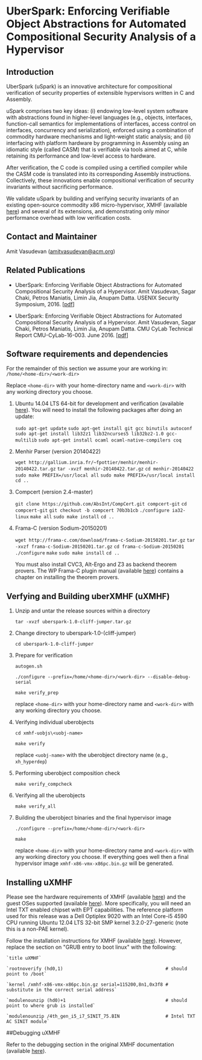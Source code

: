 # UberSpark: Enforcing Verifiable Object Abstractions for Automated Compositional Security Analysis of a Hypervisor

## Introduction
UberSpark (uSpark) is an innovative architecture for
compositional verification of security properties of extensible
hypervisors written in C and Assembly.

uSpark comprises two key ideas: 
(i) endowing low-level system software with abstractions found 
in higher-level languages (e.g., objects,
interfaces, function-call semantics for implementations of
interfaces, access control on interfaces, concurrency and
serialization), enforced using a combination of commodity
hardware mechanisms and light-weight static analysis; and
(ii) interfacing with platform hardware by programming
in Assembly using an idiomatic style (called CASM) that is
verifiable via tools aimed at C, while retaining its performance
and low-level access to hardware.

After verification, the C code is compiled using a
certified compiler while the CASM code is translated into its
corresponding Assembly instructions.
Collectively, these innovations
enable compositional verification of security invariants without
sacrificing performance.

We validate uSpark by building and verifying security invariants of an 
existing open-source commodity x86 micro-hypervisor, XMHF (available [here](http://xmhf.org))
and several of its extensions, and demonstrating only minor
performance overhead with low verification costs.


## Contact and Maintainer
Amit Vasudevan (amitvasudevan@acm.org)


## Related Publications

* UberSpark: Enforcing Verifiable Object Abstractions for Automated Compositional Security Analysis of a Hypervisor. Amit Vasudevan, Sagar Chaki, Petros Maniatis, Limin Jia, Anupam Datta. USENIX Security Symposium, 2016. [[pdf](http://hypcode.org/paper-uberspark-xmhf-USENIXSEC-2016.pdf)]

* UberSpark: Enforcing Verifiable Object Abstractions for Automated Compositional Security Analysis of a Hypervisor. Amit Vasudevan, Sagar Chaki, Petros Maniatis, Limin Jia, Anupam Datta. CMU CyLab Technical Report CMU-CyLab-16-003. June 2016. [[pdf](http://hypcode.org/tr_CMUCyLab16003.pdf)]


## Software requirements and dependencies

For the remainder of this section we assume your are working in: `/home/<home-dir>/<work-dir>`

Replace `<home-dir>` with your home-directory name and `<work-dir>` with any working directory 
you choose.


1.	Ubuntu 14.04 LTS 64-bit for development and verification (available [here](http://releases.ubuntu.com/14.04/)).
   	You will need to install the following packages after doing an update:
   	
   	`sudo apt-get update`
   	`sudo apt-get install git gcc binutils autoconf` 
   	`sudo apt-get install lib32z1 lib32ncurses5 lib32bz2-1.0 gcc-multilib`
	`sudo apt-get install ocaml ocaml-native-compilers coq`
   	

2.	Menhir Parser (version 20140422)

	`wget http://gallium.inria.fr/~fpottier/menhir/menhir-20140422.tar.gz`
	`tar -xvzf menhir-20140422.tar.gz`
	`cd menhir-20140422`
	`sudo make PREFIX=/usr/local all`
	`sudo make PREFIX=/usr/local install`
	`cd ..`
	
3.	Compcert (version 2.4-master)

	`git clone https://github.com/AbsInt/CompCert.git compcert-git`
	`cd compcert-git`
	`git checkout -b compcert 70b3b1cb`
	`./configure ia32-linux`
	`make all`
	`sudo make install`
	`cd ..`

4.	Frama-C (version Sodium-20150201)

	`wget http://frama-c.com/download/frama-c-Sodium-20150201.tar.gz`
	`tar -xvzf frama-c-Sodium-20150201.tar.gz`
	`cd frama-c-Sodium-20150201`
	`./configure`
	`make`
	`sudo make install`
	`cd ..`
	
 	You must also install CVC3, Alt-Ergo and Z3 as backend theorem provers. The WP Frama-C plugin manual
 	(available [here](http://frama-c.com/download/wp-manual-Sodium-20150201.pdf)) contains a chapter on
 	installing the theorem provers.



## Verfying and Building uberXMHF (uXMHF)

1. Unzip and untar the release sources within a directory
   
   `tar -xvzf uberspark-1.0-cliff-jumper.tar.gz`

2. Change directory to uberspark-1.0-(cliff-jumper)
   
   `cd uberspark-1.0-cliff-jumper`

3. Prepare for verification
   
    `autogen.sh`
   
    `./configure --prefix=/home/<home-dir>/<work-dir> --disable-debug-serial`
      
    `make verify_prep`

   replace `<home-dir>` with your home-directory name and `<work-dir>` with any working directory you choose.

4. Verifying individual uberobjects
   
   `cd xmhf-uobjs\<uobj-name>`
   
   `make verify`

   replace `<uobj-name>` with the uberobject directory name (e.g., `xh_hyperdep`)

5. Performing uberobject composition check

   `make verify_compcheck`

6. Verifying all the uberobjects

   `make verify_all`

7. Building the uberobject binaries and the final hypervisor image

    `./configure --prefix=/home/<home-dir>/<work-dir>`
      
    `make`

   replace `<home-dir>` with your home-directory name and `<work-dir>` with any working directory you choose. If everything goes well then a final hypervisor image `xmhf-x86-vmx-x86pc.bin.gz` will be generated.

## Installing uXMHF

Please see the hardware requirements of XMHF (available [here](http://xmhf.sourceforge.net/doc/xmhf/doc/hardware-requirements.md.html)) and the guest OSes supported (available [here](http://xmhf.sourceforge.net/doc/xmhf/doc/supported-OS.md.html)). More specifically, you will need an Intel TXT enabled chipset with EPT capabilities. The reference platform used for this release was a Dell Optiplex 9020 with an Intel Core-i5 4590 CPU running Ubuntu 12.04 LTS 32-bit SMP kernel  3.2.0-27-generic (note this is a non-PAE kernel).

Follow the installation instructions for XMHF (available [here](http://xmhf.sourceforge.net/doc/xmhf/doc/installing-xmhf.md.html)). However, replace the section on "GRUB entry to boot linux" with the following:

    `title uXMHF`
   
    `rootnoverify (hd0,1)                                      # should point to /boot`
   
    `kernel /xmhf-x86-vmx-x86pc.bin.gz serial=115200,8n1,0x3f8 # substitute in the correct serial address`
   
    `modulenounzip (hd0)+1                                     # should point to where grub is installed`
   
    `modulenounzip /4th_gen_i5_i7_SINIT_75.BIN                 # Intel TXT AC SINIT module`


##Debugging uXMHF

Refer to the debugging section in the original XMHF documentation (available [here](http://xmhf.sourceforge.net/doc/xmhf/doc/debugging-xmhf.md.html)).
